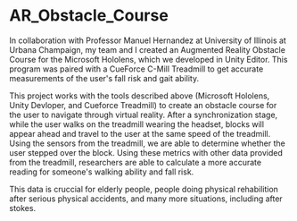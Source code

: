 # AR_Obstacle_Course
In collaboration with Professor Manuel Hernandez at University of Illinois at Urbana Champaign, my team and I created an Augmented Reality Obstacle Course for the Microsoft Hololens, which we developed in Unity Editor. This program was paired with a CueForce C-Mill Treadmill to get accurate measurements of the user's fall risk and gait ability. 

This project works with the tools described above (Microsoft Hololens, Unity Devloper, and Cueforce Treadmill) to create an obstacle course for the user to navigate through virtual reality. After a synchronization stage, while the user walks on the treadmill wearing the headset, blocks will appear ahead and travel to the user at the same speed of the treadmill. Using the sensors from the treadmill, we are able to determine whether the user stepped over the block. Using these metrics with other data provided from the treadmill, researchers are able to calculate a more accurate reading for someone's walking ability and fall risk. 

This data is cruccial for elderly people, people doing physical rehabilition after serious physical accidents, and many more situations, including after stokes.
